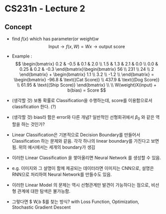 # CS231n - Lecture 2

## Concept
- find $f(x)$ which has parameter(or weight)$w$
$$\text{Input} \rightarrow f(x, W) = Wx \rightarrow  \text{output score}$$
- Example :
$$ 
\begin{bmatrix}
    0.2 & -0.5 & 0.1 & 2.0 \\
    1.5 & 1.3 & 2.1 & 0.0 \\
    0.0 & 0.25 & 0.2 & -0.3 
\end{bmatrix}\begin{bmatrix}
    56 \\
    231 \\
    24 \\
    2
\end{bmatrix} + \begin{bmatrix}
    1.1 \\
    3.2 \\
    -1.2 \\
\end{bmatrix} = \begin{bmatrix}
    -96.8 & \text{(Cat Score)} \\
    437.9 & \text{(Dog Score)} \\
    61.95 & \text{(Ship Score)}
\end{bmatrix}  
\\
\\
W(weight)X(input) + b(bias) = Score
$$

- (생각할 것) 보통 확률로 Classification을 수행하는데, score를 이용함으로서 classification 한다. (?)
- (생각할 것) bias라 함은 error와 다른 개념? 일반적인 선형회귀에서 $\beta_0$ 와 같은 역할을 하는 것인가?

- Linear Classification은 기본적으로 Decision Boundary를 만들어서 Classification 하는 문제와 같음. 각각 하나의 linear boundary를 가진다고 보면 됨. 위의 예시에서는 세개의 boundary가 생김
- 이러한 Linear Classification 을 쌓아올리면 Neural Network 를 생성할 수 있음.
- e.g. 이미지와 그 설명이 함께 제공되는 데이터라면 이미지는 CNN으로, 설명은 RNN으로 처리하여 Neural Network를 만들수도 있음.
- 이러한 Linear Model 의 문제는 역시 선형관계만 발견이 가능하다는 점으로, 비선형 관계에 대한 탐색은 불가능함.
- 그렇다면 $ W,b $를 찾는 방식? with Loss Function, Optimization, Stochastic Gradient Descent
